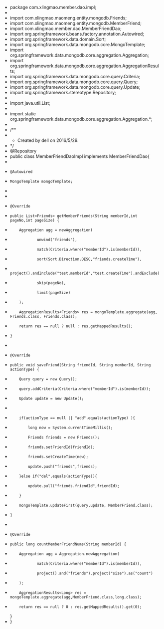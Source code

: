  + package com.xlingmao.member.dao.impl;
 + 
 + import com.xlingmao.maomeng.entity.mongodb.Friends;
 + import com.xlingmao.maomeng.entity.mongodb.MemberFriend;
 + import com.xlingmao.member.dao.MemberFriendDao;
 + import org.springframework.beans.factory.annotation.Autowired;
 + import org.springframework.data.domain.Sort;
 + import org.springframework.data.mongodb.core.MongoTemplate;
 + import org.springframework.data.mongodb.core.aggregation.Aggregation;
 + import org.springframework.data.mongodb.core.aggregation.AggregationResults;
 + import org.springframework.data.mongodb.core.query.Criteria;
 + import org.springframework.data.mongodb.core.query.Query;
 + import org.springframework.data.mongodb.core.query.Update;
 + import org.springframework.stereotype.Repository;
 + 
 + import java.util.List;
 + 
 + import static org.springframework.data.mongodb.core.aggregation.Aggregation.*;
 + 
 + /**
 +  * Created by dell on 2016/5/29.
 +  */
 + @Repository
 + public class MemberFriendDaoImpl implements MemberFriendDao{
 + 
 +     @Autowired
 +     MongoTemplate mongoTemplate;
 + 
 + 
 +     @Override
 +     public List<Friends> getMemberFriends(String memberId,int pageNo,int pageSize) {
 +         Aggregation agg = newAggregation(
 +                 unwind("friends"),
 +                 match(Criteria.where("memberId").is(memberId)),
 +                 sort(Sort.Direction.DESC,"friends.createTime"),
 +                 project().andInclude("test.memberId","test.createTime").andExclude("_id"),
 +                 skip(pageNo),
 +                 limit(pageSize)
 +         );
 +         AggregationResults<Friends> res = mongoTemplate.aggregate(agg, Friends.class, Friends.class);
 +         return res == null ? null : res.getMappedResults();
 +     }
 + 
 +     @Override
 +     public void saveFriend(String friendId, String memberId, String actionType) {
 +         Query query = new Query();
 +         query.addCriteria(Criteria.where("memberId").is(memberId));
 +         Update update = new Update();
 + 
 +         if(actionType == null || "add".equals(actionType) ){
 +             long now = System.currentTimeMillis();
 +             Friends friends = new Friends();
 +             friends.setFriendId(friendId);
 +             friends.setCreateTime(now);
 +             update.push("friends",friends);
 +         }else if("del".equals(actionType)){
 +             update.pull("friends.friendId",friendId);
 +         }
 +         mongoTemplate.updateFirst(query,update, MemberFriend.class);
 +     }
 + 
 +     @Override
 +     public long countMemberFriendNums(String memberId) {
 +         Aggregation agg = Aggregation.newAggregation(
 +                 match(Criteria.where("memberId").is(memberId)),
 +                 project().and("friends").project("size").as("count")
 +         );
 +         AggregationResults<Long> res = mongoTemplate.aggregate(agg,MemberFriend.class,long.class);
 +         return res == null ? 0 : res.getMappedResults().get(0);
	}
 + }
